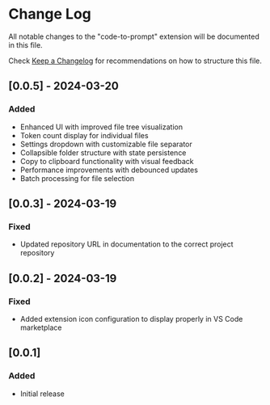 # Change Log

All notable changes to the "code-to-prompt" extension will be documented in this file.

Check [Keep a Changelog](http://keepachangelog.com/) for recommendations on how to structure this file.

## [0.0.5] - 2024-03-20

### Added

- Enhanced UI with improved file tree visualization
- Token count display for individual files
- Settings dropdown with customizable file separator
- Collapsible folder structure with state persistence
- Copy to clipboard functionality with visual feedback
- Performance improvements with debounced updates
- Batch processing for file selection

## [0.0.3] - 2024-03-19

### Fixed

- Updated repository URL in documentation to the correct project repository

## [0.0.2] - 2024-03-19

### Fixed

- Added extension icon configuration to display properly in VS Code marketplace

## [0.0.1]

### Added

- Initial release

